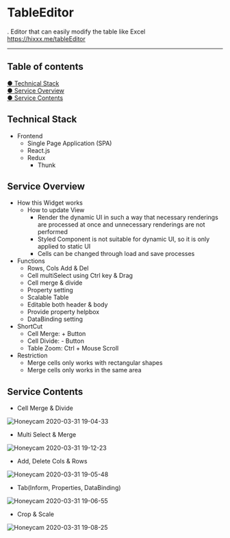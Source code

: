# TableEditor

. Editor that can easily modify the table like Excel <https://hixxx.me/tableEditor>

----

## Table of contents

[● Technical Stack](#Technial-Stack)  
[● Service Overview](#Service-Overview)  
[● Service Contents](#Service-Contents)  

## Technical Stack

* Frontend
  * Single Page Application (SPA)
  * React.js
  * Redux
    * Thunk

## Service Overview

* How this Widget works
  * How to update View
    * Render the dynamic UI in such a way that necessary renderings are processed at once and unnecessary renderings are not performed
    * Styled Component is not suitable for dynamic UI, so it is only applied to static UI
    * Cells can be changed through load and save processes
* Functions
  * Rows, Cols Add & Del
  * Cell multiSelect using Ctrl key & Drag
  * Cell merge & divide
  * Property setting
  * Scalable Table
  * Editable both header & body
  * Provide property helpbox
  * DataBinding setting
* ShortCut
  * Cell Merge: + Button
  * Cell Divide: - Button
  * Table Zoom: Ctrl + Mouse Scroll
* Restriction
  * Merge cells only works with rectangular shapes
  * Merge cells only works in the same area

## Service Contents

* Cell Merge & Divide

![Honeycam 2020-03-31 19-04-33](https://user-images.githubusercontent.com/56418546/78014598-1f399980-7383-11ea-9c02-45b531f9d5b9.gif)

* Multi Select & Merge

![Honeycam 2020-03-31 19-12-23](https://user-images.githubusercontent.com/56418546/78014943-9838f100-7383-11ea-8071-1dee04db8bd4.gif)

* Add, Delete Cols & Rows

![Honeycam 2020-03-31 19-05-48](https://user-images.githubusercontent.com/56418546/78015076-cf0f0700-7383-11ea-9536-28a7fa179b40.gif)

* Tab(Inform, Properties, DataBinding)

![Honeycam 2020-03-31 19-06-55](https://user-images.githubusercontent.com/56418546/78015157-f7970100-7383-11ea-872a-c2caabea6bce.gif)

* Crop & Scale

![Honeycam 2020-03-31 19-08-25](https://user-images.githubusercontent.com/56418546/78015219-13020c00-7384-11ea-8052-99353499b2a9.gif)